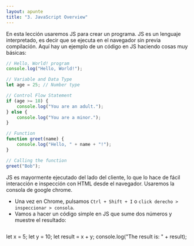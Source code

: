 ```yaml
---
layout: apunte
title: "3. JavaScript Overview"
---
```


En esta lección usaremos JS para crear un programa. JS es un lenguaje interpretado, es decir que se ejecuta en el navegador sin previa compilación. Aquí hay un ejemplo de un código en JS haciendo cosas muy básicas:

```javascript
// Hello, World! program
console.log("Hello, World!");

// Variable and Data Type
let age = 25; // Number type

// Control Flow Statement
if (age >= 18) {
    console.log("You are an adult.");
} else {
    console.log("You are a minor.");
}

// Function
function greet(name) {
    console.log("Hello, " + name + "!");
}

// Calling the function
greet("Bob");
```

JS es mayormente ejecutado del lado del cliente, lo que lo hace de fácil interacción e inspección con HTML desde el navegador. Usaremos la consola de google chrome.

- Una vez en Chrome, pulsamos `Ctrl + Shift + I` o `click derecho > inspeccionar > consola`.
- Vamos a hacer un código simple en JS que sume dos números y muestre el resultado:
  ```javascript
let x = 5;
let y = 10;
let result = x + y;
console.log("The result is: " + result);
```
